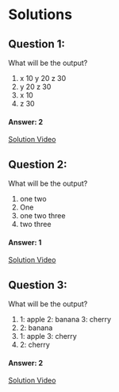 # Solutions

## Question 1:
What will be the output?

1. x 10 y 20 z 30
2. y 20 z 30
3. x 10
4. z 30

#### Answer: 2
[Solution Video](#)

## Question 2:
What will be the output?

1. one two
2. One
3. one two three
4. two three


#### Answer: 1
[Solution Video](#)

## Question 3:
What will be the output?

1. 1: apple 2: banana 3: cherry
2. 2: banana
3. 1: apple 3: cherry
4. 2: cherry

#### Answer: 2
[Solution Video](#)